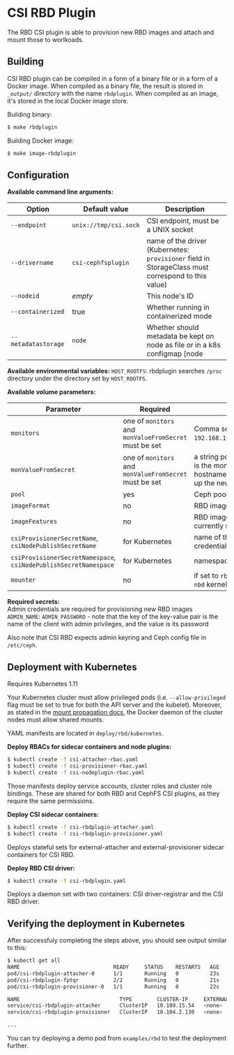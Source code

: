 # CSI RBD Plugin

The RBD CSI plugin is able to provision new RBD images and attach and mount those to worlkoads.

## Building

CSI RBD plugin can be compiled in a form of a binary file or in a form of a Docker image. When compiled as a binary file, the result is stored in `_output/` directory with the name `rbdplugin`. When compiled as an image, it's stored in the local Docker image store.

Building binary:
```bash
$ make rbdplugin
```

Building Docker image:
```bash
$ make image-rbdplugin
```

## Configuration

**Available command line arguments:**

Option | Default value | Description
------ | ------------- | -----------
`--endpoint` | `unix://tmp/csi.sock` | CSI endpoint, must be a UNIX socket
`--drivername` | `csi-cephfsplugin` | name of the driver (Kubernetes: `provisioner` field in StorageClass must correspond to this value)
`--nodeid` | _empty_ | This node's ID
`--containerized` | true | Whether running in containerized mode
`--metadatastorage` | `node` | Whether should metadata be kept on node as file or in a k8s configmap [node|k8s_configmap]

**Available environmental variables:**
`HOST_ROOTFS`: rbdplugin searches `/proc` directory under the directory set by `HOST_ROOTFS`.

**Available volume parameters:**

Parameter | Required | Description
--------- | -------- | -----------
`monitors` | one of `monitors` and `monValueFromSecret` must be set | Comma separated list of Ceph monitors (e.g. `192.168.100.1:6789,192.168.100.2:6789,192.168.100.3:6789`)
`monValueFromSecret` | one of `monitors` and `monValueFromSecret` must be set | a string pointing the key in the credential secret, whose value is the mon. This is used for the case when the monitors' IP or hostnames are changed, the secret can be updated to pick up the new monitors.
`pool` | yes | Ceph pool into which the RBD image shall be created
`imageFormat` | no | RBD image format. Defaults to `2`. See [man pages](http://docs.ceph.com/docs/mimic/man/8/rbd/#cmdoption-rbd-image-format)
`imageFeatures` | no | RBD image features. Available for `imageFormat=2`. CSI RBD currently supports only `layering` feature. See [man pages](http://docs.ceph.com/docs/mimic/man/8/rbd/#cmdoption-rbd-image-feature)
`csiProvisionerSecretName`, `csiNodePublishSecretName` | for Kubernetes | name of the Kubernetes Secret object containing Ceph client credentials. Both parameters should have the same value
`csiProvisionerSecretNamespace`, `csiNodePublishSecretNamespace` | for Kubernetes | namespaces of the above Secret objects
`mounter`| no | if set to `rbd-nbd`, use `rbd-nbd` on nodes that have `rbd-nbd` and `nbd` kernel modules to map rbd images

**Required secrets:**  
Admin credentials are required for provisioning new RBD images
`ADMIN_NAME`: `ADMIN_PASSWORD` - note that the key of the key-value pair is the name of the client with admin privileges, and the value is its password

Also note that CSI RBD expects admin keyring and Ceph config file in `/etc/ceph`.

## Deployment with Kubernetes

Requires Kubernetes 1.11

Your Kubernetes cluster must allow privileged pods (i.e. `--allow-privileged` flag must be set to true for both the API server and the kubelet). Moreover, as stated in the [mount propagation docs](https://kubernetes.io/docs/concepts/storage/volumes/#mount-propagation), the Docker daemon of the cluster nodes must allow shared mounts.

YAML manifests are located in `deploy/rbd/kubernetes`.

**Deploy RBACs for sidecar containers and node plugins:**

```bash
$ kubectl create -f csi-attacher-rbac.yaml
$ kubectl create -f csi-provisioner-rbac.yaml
$ kubectl create -f csi-nodeplugin-rbac.yaml
```

Those manifests deploy service accounts, cluster roles and cluster role bindings. These are shared for both RBD and CephFS CSI plugins, as they require the same permissions.

**Deploy CSI sidecar containers:**

```bash
$ kubectl create -f csi-rbdplugin-attacher.yaml
$ kubectl create -f csi-rbdplugin-provisioner.yaml
```

Deploys stateful sets for external-attacher and external-provisioner sidecar containers for CSI RBD.

**Deploy RBD CSI driver:**

```bash
$ kubectl create -f csi-rbdplugin.yaml
```

Deploys a daemon set with two containers: CSI driver-registrar and the CSI RBD driver.

## Verifying the deployment in Kubernetes

After successfuly completing the steps above, you should see output similar to this:

```bash
$ kubectl get all
NAME                              READY     STATUS    RESTARTS   AGE
pod/csi-rbdplugin-attacher-0      1/1       Running   0          23s
pod/csi-rbdplugin-fptqr           2/2       Running   0          21s
pod/csi-rbdplugin-provisioner-0   1/1       Running   0          22s

NAME                                TYPE        CLUSTER-IP     EXTERNAL-IP   PORT(S)     AGE
service/csi-rbdplugin-attacher      ClusterIP   10.109.15.54   <none>        12345/TCP   26s
service/csi-rbdplugin-provisioner   ClusterIP   10.104.2.130   <none>        12345/TCP   23s

...
```

You can try deploying a demo pod from `examples/rbd` to test the deployment further.

